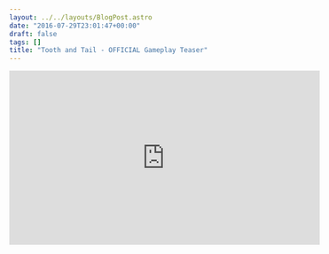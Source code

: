 ```yaml
---
layout: ../../layouts/BlogPost.astro
date: "2016-07-29T23:01:47+00:00"
draft: false
tags: []
title: "Tooth and Tail - OFFICIAL Gameplay Teaser"
---
```


<div class="vid-box">
<iframe width="560" height="315" src="https://www.youtube.com/embed/KpXkJ8rebDE" frameborder="0" allowfullscreen></iframe>
</div>
